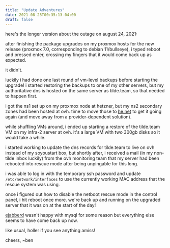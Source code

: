 ```yaml
---
title: "Update Adventures"
date: 2021-08-25T00:35:13-04:00
draft: false
---
```


here's the longer version about the outage on august 24, 2021:

after finishing the package upgrades on my proxmox hosts for the new release
(proxmox 7.0, corresponding to debian 11/bullseye), i typed reboot and pressed
enter, crossing my fingers that it would come back up as expected.

it didn't.

luckily i had done one last round of vm-level backups before starting the
upgrade! i started restoring the backups to one of my other servers, but my
authoritative dns is hosted on the same server as tilde.team, so that needed
to happen first.

i got the ns1 set up on my proxmox node at hetzner, but my ns2 secondary zones
had been hosted at ovh. time to move those to [he.net](https://dns.he.net)
to get it going again (and move away from a provider-dependent solution).

while shuffling VMs around, i ended up starting a restore of the tilde.team VM
on my infra-2 server at ovh. it's a large VM with two 300gb disks so it would take
a while.

i started working to update the dns records for tilde.team to live on ovh instead
of my soyoustart box, but shortly after, i received a mail (in my non-tilde inbox
luckily) from the ovh monitoring team that my server had been rebooted into rescue 
mode after being unpingable for this long.

i was able to log in with the temporary ssh password and update `/etc/network/interfaces`
to use the currently working MAC address that the rescue system was using.

once i figured out how to disable the netboot rescue mode in the control panel,
i hit reboot once more. we're back up and running on the upgraded server that it was on
at the start of the day!

[ejabberd](https://tilde.team/wiki/xmpp) wasn't happy with mysql for some reason
but everything else seems to have come back up now.

like usual, holler if you see anything amiss!

cheers,
~ben
